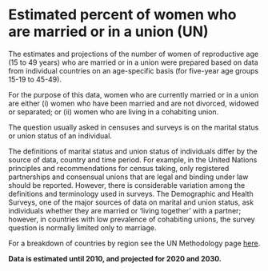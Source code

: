 # Estimated percent of women who are married or in a union (UN)

The estimates and projections of the number of women of reproductive age (15 to 49 years) who are married or in a union were prepared based on data from individual countries on an age-specific basis (for five-year age groups 15-19 to 45-49).

For the purpose of this data, women who are currently married or in a union are either (i) women who have been married and are not divorced, widowed or separated; or (ii) women who are living in a cohabiting union.

The question usually asked in censuses and surveys is on the marital status or union
status of an individual.

The definitions of marital status and union status of individuals differ by the source of data, country and time period. For example, in the United Nations principles and recommendations for census taking, only registered partnerships and consensual unions that are legal and binding under law should be reported. However, there is considerable variation among the definitions and terminology used in surveys. The Demographic and Health Surveys, one of the major sources of data on marital and union status, ask individuals whether they are married or ‘living together’ with a partner; however, in countries with low prevalence of cohabiting unions, the survey question is normally limited only to marriage.

For a breakdown of countries by region see the UN Methodology page <a href="https://unstats.un.org/unsd/methodology/m49/overview/">here</a>.

<strong>Data is estimated until 2010, and projected for 2020 and 2030. </strong>